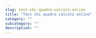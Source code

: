 ```yaml
---
slug: test-chi-quadro-calcolo-online
title: "Test chi quadro calcolo online"
category: ""
subcategory: ""
description: ""
---
```


